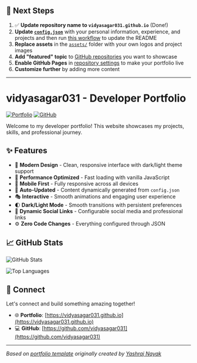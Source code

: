 ## 🚀 Next Steps

1. ✅ **Update repository name to `vidyasagar031.github.io`** (Done!)
2. **Update [`config.json`](https://github.com/vidyasagar031/vidyasagar031.github.io/blob/main/config.json)** with your personal information, experience, and projects and then run [this workflow](https://github.com/vidyasagar031/vidyasagar031.github.io/actions/workflows/update-readme.yml) to update the README
3. **Replace assets** in the [`assets/`](https://github.com/vidyasagar031/vidyasagar031.github.io/tree/main/assets/) folder with your own logos and project images
4. **Add "featured" topic** to [GitHub repositories](https://github.com/vidyasagar031?tab=repositories) you want to showcase
5. **Enable GitHub Pages** in [repository settings](https://github.com/vidyasagar031/vidyasagar031.github.io/settings/pages) to make your portfolio live
6. **Customize further** by adding more content

---

# vidyasagar031 - Developer Portfolio

<div align="left">
  
[![Portfolio](https://img.shields.io/badge/🌐_Visit_Portfolio-Live-brightgreen?style=for-the-badge)](https://vidyasagar031.github.io)
[![GitHub](https://img.shields.io/badge/GitHub-Profile-181717?style=for-the-badge&logo=github)](https://github.com/vidyasagar031)

</div>

Welcome to my developer portfolio! This website showcases my projects, skills, and professional journey.

## ✨ Features

- 🎨 **Modern Design** - Clean, responsive interface with dark/light theme support
- 🚀 **Performance Optimized** - Fast loading with vanilla JavaScript
- 📱 **Mobile First** - Fully responsive across all devices
- 🔄 **Auto-Updated** - Content dynamically generated from `config.json`
- 🎭 **Interactive** - Smooth animations and engaging user experience
- 🌓 **Dark/Light Mode** - Smooth transitions with persistent preferences
- 🔗 **Dynamic Social Links** - Configurable social media and professional links
- ⚙️ **Zero Code Changes** - Everything configured through JSON

## 📈 GitHub Stats

<div align="left">

![GitHub Stats](https://github-readme-stats.vercel.app/api?username=vidyasagar031&theme=dark&hide_border=true&include_all_commits=true&count_private=true)

![Top Languages](https://github-readme-stats.vercel.app/api/top-langs/?username=vidyasagar031&theme=dark&hide_border=true&include_all_commits=true&count_private=true&layout=compact)

</div>

## 🤝 Connect

Let's connect and build something amazing together!

- 🌐 **Portfolio**: [https://vidyasagar031.github.io](https://vidyasagar031.github.io)
- 💻 **GitHub**: [https://github.com/vidyasagar031](https://github.com/vidyasagar031)

---

*Based on [portfolio template](https://github.com/yashrajnayak/developer-portfolio) originally created by [Yashraj Nayak](https://github.com/yashrajnayak)*